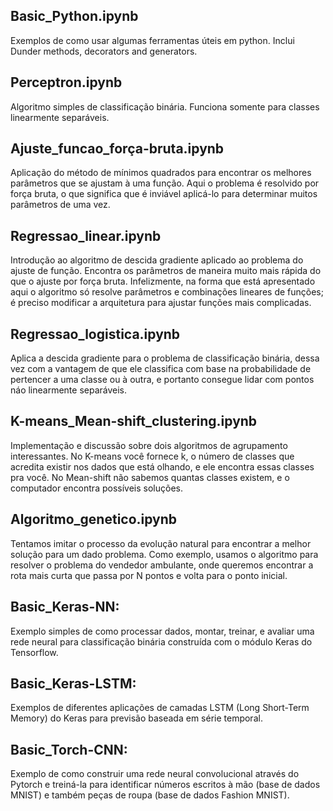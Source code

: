 ## Basic_Python.ipynb
Exemplos de como usar algumas ferramentas úteis em python. Inclui Dunder methods, decorators and generators.


## Perceptron.ipynb
Algoritmo simples de classificação binária. Funciona somente para classes linearmente separáveis.


## Ajuste_funcao_força-bruta.ipynb
Aplicação do método de mínimos quadrados para encontrar os melhores parâmetros que se ajustam à uma função. Aqui o problema é resolvido por força bruta, o que significa que é inviável aplicá-lo para determinar muitos parâmetros de uma vez.


## Regressao_linear.ipynb
Introdução ao algoritmo de descida gradiente aplicado ao problema do ajuste de função. Encontra os parâmetros de maneira muito mais rápida do que o ajuste por força bruta. Infelizmente, na forma que está apresentado aqui o algoritmo só resolve parâmetros e combinações lineares de funções; é preciso modificar a arquitetura para ajustar funções mais complicadas.


## Regressao_logistica.ipynb
Aplica a descida gradiente para o problema de classificação binária, dessa vez com a vantagem de que ele classifica com base na probabilidade de pertencer a uma classe ou à  outra, e portanto consegue lidar com pontos náo linearmente separáveis.


## K-means_Mean-shift_clustering.ipynb
Implementação e discussão sobre dois algoritmos de agrupamento interessantes. No K-means você fornece  k, o número de classes que acredita existir nos dados que está olhando, e ele encontra essas classes pra você. No Mean-shift não sabemos quantas classes existem, e o computador encontra possíveis soluções.


## Algoritmo_genetico.ipynb
Tentamos imitar o processo da evolução natural para encontrar a melhor solução para um dado problema. Como exemplo, usamos o algoritmo para resolver o problema do vendedor ambulante, onde queremos encontrar a rota mais curta que passa por N pontos e volta para o ponto inicial.


## Basic_Keras-NN:
Exemplo simples de como processar dados, montar, treinar, e avaliar uma rede neural para classificação binária construída com o módulo Keras do Tensorflow.


## Basic_Keras-LSTM:
Exemplos de diferentes aplicações de camadas LSTM (Long Short-Term Memory) do Keras para previsão baseada em série temporal.


## Basic_Torch-CNN:
Exemplo de como construir uma rede neural convolucional através do Pytorch e treiná-la para identificar números escritos à mão (base de dados MNIST) e também peças de roupa (base de dados Fashion MNIST).

